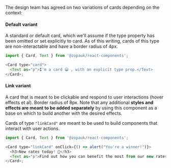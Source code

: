 The design team has agreed on two variations of cards depending on the context:

#### Default variant

A standard or default card, which we'll assume if the type property has been omitted or set explicitly to card. As of this writing, cards of this type are non-interactable and have a border radius of 4px.

```js { "props": { "style": { "backgroundColor": "#141E64" } } }
import { Card, Text } from '@zopauk/react-components';

<Card type="card">
  <Text as="p">I'm a card 😀 , with an explicit type prop.</Text>
</Card>;
```

#### Link variant

A card that is meant to be clickable and respond to user interactions (hover effects et al). Border radius of 8px. Note that any additional **styles and effects are meant to be added separately** by using this component as a base on which to build another with the desired effects.

Cards of type `"linkCard"` are meant to be used to build components that interact with user actions.

```js { "props": { "style": { "backgroundColor": "#141E64" } } }
import { Card, Text } from '@zopauk/react-components';

<Card type="linkCard" onClick={() => alert("You're a winner!")}>
  <h3>New rates today! 💸</h3>
  <Text as="p">Find out how you can benefit the most from our new rates.</Text>
</Card>;
```
